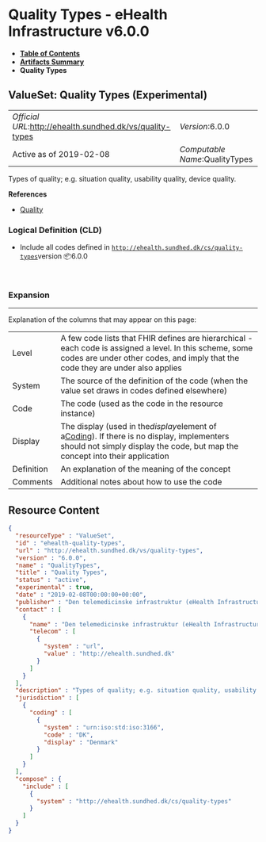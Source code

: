 # Quality Types - eHealth Infrastructure v6.0.0

* [**Table of Contents**](toc.md)
* [**Artifacts Summary**](artifacts.md)
* **Quality Types**

## ValueSet: Quality Types (Experimental) 

| | |
| :--- | :--- |
| *Official URL*:http://ehealth.sundhed.dk/vs/quality-types | *Version*:6.0.0 |
| Active as of 2019-02-08 | *Computable Name*:QualityTypes |

 
Types of quality; e.g. situation quality, usability quality, device quality. 

 **References** 

* [Quality](StructureDefinition-ehealth-quality.md)

### Logical Definition (CLD)

* Include all codes defined in [`http://ehealth.sundhed.dk/cs/quality-types`](CodeSystem-ehealth-quality-types.md)version 📦6.0.0

 

### Expansion

-------

 Explanation of the columns that may appear on this page: 

| | |
| :--- | :--- |
| Level | A few code lists that FHIR defines are hierarchical - each code is assigned a level. In this scheme, some codes are under other codes, and imply that the code they are under also applies |
| System | The source of the definition of the code (when the value set draws in codes defined elsewhere) |
| Code | The code (used as the code in the resource instance) |
| Display | The display (used in the*display*element of a[Coding](http://hl7.org/fhir/R4/datatypes.html#Coding)). If there is no display, implementers should not simply display the code, but map the concept into their application |
| Definition | An explanation of the meaning of the concept |
| Comments | Additional notes about how to use the code |



## Resource Content

```json
{
  "resourceType" : "ValueSet",
  "id" : "ehealth-quality-types",
  "url" : "http://ehealth.sundhed.dk/vs/quality-types",
  "version" : "6.0.0",
  "name" : "QualityTypes",
  "title" : "Quality Types",
  "status" : "active",
  "experimental" : true,
  "date" : "2019-02-08T00:00:00+00:00",
  "publisher" : "Den telemedicinske infrastruktur (eHealth Infrastructure)",
  "contact" : [
    {
      "name" : "Den telemedicinske infrastruktur (eHealth Infrastructure)",
      "telecom" : [
        {
          "system" : "url",
          "value" : "http://ehealth.sundhed.dk"
        }
      ]
    }
  ],
  "description" : "Types of quality; e.g. situation quality, usability quality, device quality.",
  "jurisdiction" : [
    {
      "coding" : [
        {
          "system" : "urn:iso:std:iso:3166",
          "code" : "DK",
          "display" : "Denmark"
        }
      ]
    }
  ],
  "compose" : {
    "include" : [
      {
        "system" : "http://ehealth.sundhed.dk/cs/quality-types"
      }
    ]
  }
}

```
